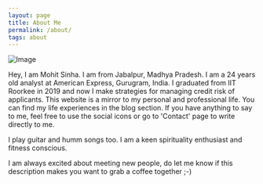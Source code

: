 ```yaml
---
layout: page
title: About Me
permalink: /about/
tags: about
---
```


![Image](https://mohit-sinha.github.io/img/cover.jpg)

Hey, I am Mohit Sinha. I am from Jabalpur, Madhya Pradesh. I am a 24 years old analyst at American Express, Gurugram, India. I graduated from IIT Roorkee in 2019 and now I make strategies for managing credit risk of applicants. This website is a mirror to my personal and professional life. You can find my life experiences in the blog section. If you have anything to say to me, feel free to use the social icons or go to 'Contact' page to write directly to me.

I play guitar and humm songs too. I am a keen spirituality enthusiast and fitness conscious.

I am always excited about meeting new people, do let me know if this description makes you want to grab a coffee together ;-)
